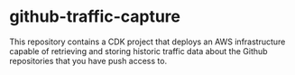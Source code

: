 # github-traffic-capture
This repository contains a CDK project that deploys an AWS infrastructure capable of retrieving and storing historic traffic data about the Github repositories that you have push access to.
